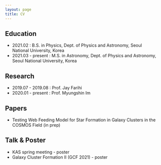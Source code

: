 ```yaml
---
layout: page
title: CV
---
```


## Education
- 2021.02 : B.S. in Physics, Dept. of Physics and Astronomy, Seoul National University, Korea 
- 2021.03 - present : M.S. in Astronomy, Dept. of Physics and Astronomy, Seoul National University, Korea 

## Research
- 2019.07 - 2019.08 : Prof. Jay Farihi
- 2020.01 - present : Prof. Myungshin Im


## Papers
- Testing Web Feeding Model for Star Formation in Galaxy Clusters in the COSMOS Field (in prep)

## Talk & Poster
- KAS spring meeting - poster
- Galaxy Cluster Formation II (GCF 2021) - poster
